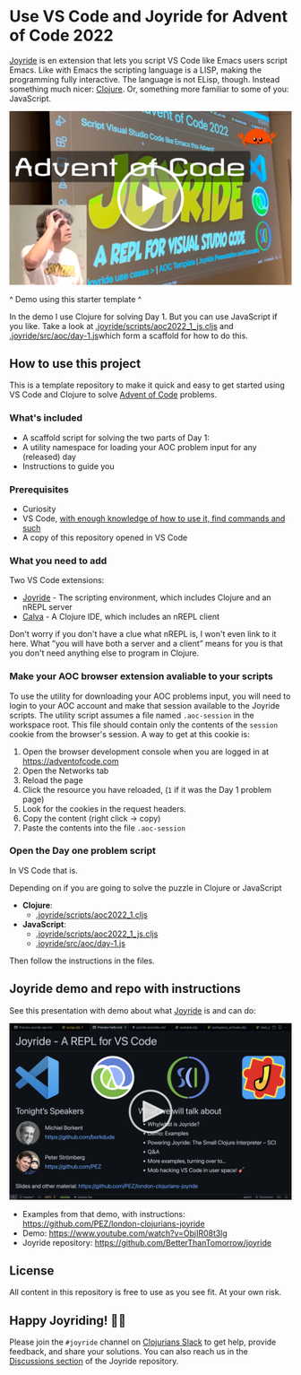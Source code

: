 # Use VS Code and Joyride for Advent of Code 2022

[Joyride](https://github.com/BetterThanTomorrow/joyride) is en extension that lets you script VS Code like Emacs users script Emacs. Like with Emacs the scripting language is a LISP, making the programming fully interactive. The language is not ELisp, though. Instead something much nicer: [Clojure](https://clojure.org). Or, something more familiar to some of you: JavaScript.

[![Using VS Code for Solving Advent of Code, demo @ Agical](slides/images/Advent%20of%20Code%20Day%201%20at%20Agical%20VS%20Code%20Play.png)](https://www.youtube.com/watch?v=0rJvOtbJDyI)

^ Demo using this starter template ^

In the demo I use Clojure for solving Day 1. But you can use JavaScript if you like. Take a look at [.joyride/scripts/aoc2022_1_js.cljs](.joyride/scripts/aoc2022_1_js.cljs) and [.joyride/src/aoc/day-1.js](.joyride/src/aoc/day-1.js)which form a scaffold for how to do this.

## How to use this project

This is a template repository to make it quick and easy to get started using VS Code and Clojure to solve [Advent of Code](https://adventofcode.com/) problems.

### What's included

* A scaffold script for solving the two parts of Day 1: []()
* A utility namespace for loading your AOC problem input for any (released) day
* Instructions to guide you

### Prerequisites

* Curiosity
* VS Code, [with enough knowledge of how to use it, find commands and such](https://code.visualstudio.com/docs/introvideos/basics)
* A copy of this repository opened in VS Code

### What you need to add

Two VS Code extensions:

* [Joyride](https://marketplace.visualstudio.com/items?itemName=betterthantomorrow.joyride) - The scripting environment, which includes Clojure and an nREPL server
* [Calva](https://marketplace.visualstudio.com/items?itemName=betterthantomorrow.calva) - A Clojure IDE, which includes an nREPL client

Don't worry if you don't have a clue what nREPL is, I won't even link to it here. What ”you will have both a server and a client” means for you is that you don't need anything else to program in Clojure.

### Make your AOC browser extension avaliable to your scripts

To use the utility for downloading your AOC problems input, you will need to login to your AOC account and make that session available to the Joyride scripts. The utility script assumes a file named `.aoc-session` in the workspace root. This file should contain only the contents of the `session` cookie from the browser's session. A way to get at this cookie is:

1. Open the browser development console when you are logged in at https://adventofcode.com
2. Open the Networks tab
3. Reload the page
4. Click the resource you have reloaded, (`1` if it was the Day 1 problem page)
5. Look for the cookies in the request headers.
6. Copy the content (right click -> copy)
7. Paste the contents into the file `.aoc-session`

### Open the Day one problem script

In VS Code that is.

Depending on if you are going to solve the puzzle in Clojure or JavaScript

* **Clojure**:
    * [.joyride/scripts/aoc2022_1.cljs](.joyride/scripts/aoc2022_1.cljs)
* **JavaScript**:
    * [.joyride/scripts/aoc2022_1_js.cljs](.joyride/scripts/aoc2022_1_js.cljs) 
    * [.joyride/src/aoc/day-1.js](.joyride/src/aoc/day-1.js)

Then follow the instructions in the files.

## Joyride demo and repo with instructions

See this presentation with demo about what [Joyride](https://marketplace.visualstudio.com/items?itemName=betterthantomorrow.joyride) is and can do:

[![](https://github.com/PEZ/london-clojurians-joyride/raw/master/etc/London%20Clojurians%20Video%20Image.png)](https://www.youtube.com/watch?v=ObjIR08t3lg)

* Examples from that demo, with instructions: https://github.com/PEZ/london-clojurians-joyride
* Demo: https://www.youtube.com/watch?v=ObjIR08t3lg
* Joyride repository: https://github.com/BetterThanTomorrow/joyride

## License

All content in this repository is free to use as you see fit. At your own risk.

## Happy Joyriding! 🚗💨

Please join the `#joyride` channel on [Clojurians Slack](http://clojurians.net) to get help, provide feedback, and share your solutions. You can also reach us in the [Discussions section](https://github.com/BetterThanTomorrow/joyride/discussions) of the Joyride repository.

